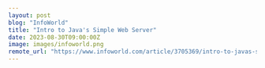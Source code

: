 ```yaml
---
layout: post
blog: "InfoWorld"
title: "Intro to Java's Simple Web Server"
date: 2023-08-30T09:00:00Z
image: images/infoworld.png
remote_url: "https://www.infoworld.com/article/3705369/intro-to-javas-simple-web-server.html#tk.rss_applicationdevelopment"
---
```

